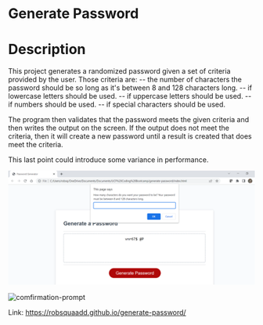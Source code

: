# Generate Password

# Description

This project generates a randomized password given a set of criteria provided by the user. Those criteria are:
-- the number of characters the password should be so long as it's between 8 and 128 characters long.
-- if lowercase letters should be used.
-- if uppercase letters should be used.
-- if numbers should be used.
-- if special characters should be used.

The program then validates that the password meets the given criteria and then writes the output on the screen. If the output does not meet the criteria, then it will create a new password until a result is created that does meet the criteria.

This last point could introduce some variance in performance.

![characters-prompt](./Assets/images/2022-05-05%2023_50_17-Password%20Generator.png)

![comfirmation-prompt](<./Assets/images/2022-05-05%2023_50_54-%E2%97%8F%20README.md%20-%20Untitled%20(Workspace)%20-%20Visual%20Studio%20Code.png>)

Link: https://robsquaadd.github.io/generate-password/

